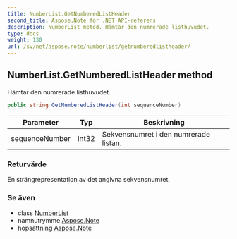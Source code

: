 ```yaml
---
title: NumberList.GetNumberedListHeader
second_title: Aspose.Note för .NET API-referens
description: NumberList metod. Hämtar den numrerade listhuvudet.
type: docs
weight: 130
url: /sv/net/aspose.note/numberlist/getnumberedlistheader/
---
```

## NumberList.GetNumberedListHeader method

Hämtar den numrerade listhuvudet.

```csharp
public string GetNumberedListHeader(int sequenceNumber)
```

| Parameter | Typ | Beskrivning |
| --- | --- | --- |
| sequenceNumber | Int32 | Sekvensnumret i den numrerade listan. |

### Returvärde

En strängrepresentation av det angivna sekvensnumret.

### Se även

* class [NumberList](../)
* namnutrymme [Aspose.Note](../../numberlist/)
* hopsättning [Aspose.Note](../../../)


